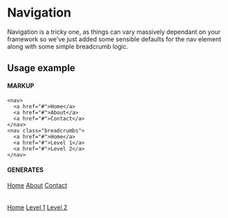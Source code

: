 # Navigation
Navigation is a tricky one, as things can vary massively dependant on your framework so we've just added some sensible defaults for the nav element along with some simple breadcrumb logic.

## Usage example
#### MARKUP
```
<nav>
  <a href="#">Home</a>
  <a href="#">About</a>
  <a href="#">Contact</a>
</nav>
<nav class="breadcrumbs">
  <a href="#">Home</a>
  <a href="#">Level 1</a>
  <a href="#">Level 2</a>
</nav>
```
#### GENERATES
<div class="example-code" style="padding-bottom: 20px;">
<nav>
  <a href="#">Home</a>
  <a href="#">About</a>
  <a href="#">Contact</a>
</nav>
<br/>
<br/>
<nav class="breadcrumbs">
  <a href="#">Home</a>
  <a href="#">Level 1</a>
  <a href="#">Level 2</a>
</nav>
</div>
